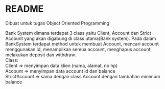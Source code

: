 # README

Dibuat untuk tugas Object Oriented Programming  

Bank System dimana terdapat 3 class yaitu Client, Account dan Strict Account yang akan digabung di class utama(Bank system). Pada dalam BankSystem terdapat method untuk membuat Account, mencari account menggunakan id, menampilkan semua account, menghapus account, melakukan deposit dan withdraw.    
Class:  
Client => menyimpan data klien (nama, alamat, no hp)  
Account => menyimpan data account id dan balance  
StrictAccount => sama dengan class Account dengan tambahan minimum balance
